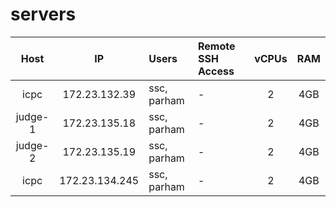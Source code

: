 # servers

| Host | IP | Users | Remote SSH Access | vCPUs | RAM |
|:----:|:--:|:----- | :------------ | :----: | :---: |
| icpc | 172.23.132.39 | ssc, parham | - | 2 | 4GB |
| judge-1 | 172.23.135.18 | ssc, parham | - | 2 | 4GB |
| judge-2 | 172.23.135.19 | ssc, parham | - | 2 | 4GB |
| icpc | 172.23.134.245 | ssc, parham | - | 2 | 4GB |
